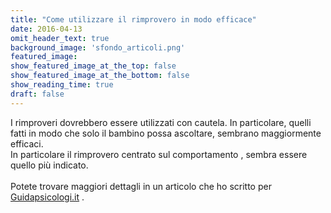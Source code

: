 ```yaml
---
title: "Come utilizzare il rimprovero in modo efficace"
date: 2016-04-13
omit_header_text: true
background_image: 'sfondo_articoli.png'
featured_image: 
show_featured_image_at_the_top: false
show_featured_image_at_the_bottom: false
show_reading_time: true
draft: false
---
```


I rimproveri dovrebbero essere utilizzati con cautela. In particolare, quelli
fatti in modo che solo il bambino possa ascoltare, sembrano maggiormente
efficaci.  
In particolare il rimprovero centrato sul comportamento , sembra essere quello
più indicato.  
​  
Potete trovare maggiori dettagli in un articolo che ho scritto per [Guidapsicologi.it](http://www.guidapsicologi.it/articoli/quattro-step-per-un-rimprovero-efficace) .

